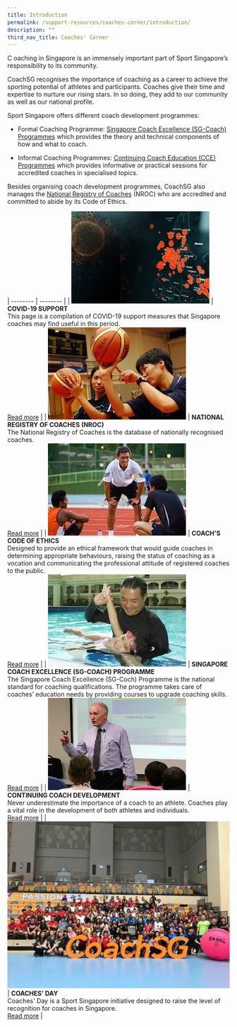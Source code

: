 ```yaml
---
title: Introduction
permalink: /support-resources/coaches-corner/introduction/
description: ""
third_nav_title: Coaches' Corner
---
```

C
oaching in Singapore is an immensely important part of Sport Singapore’s responsibility to its community. 

CoachSG recognises the importance of coaching as a career to achieve the sporting potential of athletes and participants. Coaches give their time and expertise to nurture our rising stars. In so doing, they add to our community as well as our national profile. 

Sport Singapore offers different coach development programmes:

*   Formal Coaching Programme: [Singapore Coach Excellence (SG-Coach) Programmes](/support/coaches-corner/singapore-coach-excellence-sg-coach-programme/) which provides the theory and technical components of how and what to coach. 
    
*   Informal Coaching Programmes: [Continuing Coach Education (CCE) Programmes](/support/coaches-corner/continuing-coach-development/) which provides informative or practical sessions for accredited coaches in specialised topics. 
    
Besides organising coach development programmes, CoachSG also manages the [National Registry of Coaches](/support/activesg-programme-partnership/nroc-sports/) (NROC) who are accredited and committed to abide by its Code of Ethics.


| -------- | -------- |
| ![](/images/Support/Covid%2019/covid19-support.jpeg) | **COVID-19 SUPPORT**<br>This page is a compilation of COVID-19 support measures that Singapore coaches may find useful in this period.<br>[Read more](/support-resources/covid-19/covid-19-support/)     |
| ![](/images/Support/Coache's%20Corner/basketball.jpeg)  | **NATIONAL REGISTRY OF COACHES (NROC)**<br>The National Registry of Coaches is the database of nationally recognised coaches.<br>[Read more](/support-resources/activesg-programme-partnership/nroc-sports/)     |
| ![](/images/Support/Coache's%20Corner/athletics2.jpeg) | **COACH'S CODE OF ETHICS**<br>Designed to provide an ethical framework that would guide coaches in determining appropriate behaviours, raising the status of coaching as a vocation and communicating the professional attitude of registered coaches to the public.<br>[Read more](/support-resources/coaches-corner/coachs-code-of-ethics/)     |
| ![](/images/Support/Coache's%20Corner/swimming.jpeg) | **SINGAPORE COACH EXCELLENCE (SG-COACH) PROGRAMME**<br>The Singapore Coach Excellence (SG-Coch) Programme is the national standard for coaching qualifications. The programme takes care of coaches’ education needs by providing courses to upgrade coaching skills.<br>[Read more](/support-resources/coaches-corner/singapore-coach-excellence-sg-coach-programme/)     |
| ![](/images/Support/Coache's%20Corner/ccejl.jpeg) | **CONTINUING COACH DEVELOPMENT**<br>Never underestimate the importance of a coach to an athlete. Coaches play a vital role in the development of both athletes and individuals.<br>[Read more](/support-resources/coaches-corner/continuing-coach-development/)     |
| ![](/images/Support/Coache's%20Corner/coachesday18_group.jpeg) | **COACHES' DAY**<br>Coaches' Day is a Sport Singapore initiative designed to raise the level of recognition for coaches in Singapore.<br>[Read more](/support-resources/coaches-corner/coaches-day/)     |
